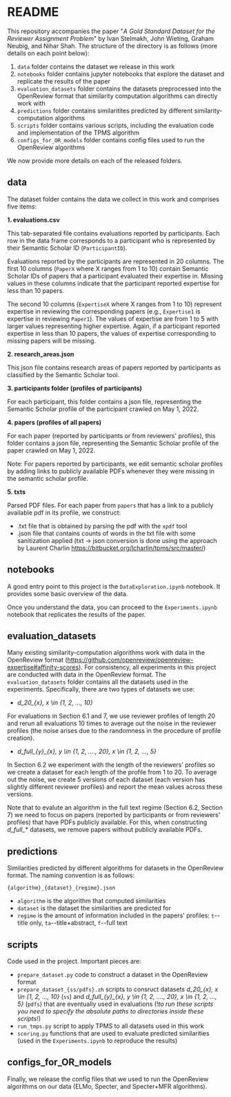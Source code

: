 # README

This repository accompanies the paper "*A Gold Standard Dataset for the Reviewer Assignment Problem*" by Ivan Stelmakh, John Wieting, Graham Neubig, and Nihar Shah. The structure of the directory is as follows (more details on each point below):

1. `data` folder contains the dataset we release in this work
2. `notebooks` folder contains jupyter notebooks that explore the dataset and replicate the results of the paper
3. `evaluation_datasets` folder contains the datasets preprocessed into the OpenReview format that similarity computation algorithms can directly work with
4. `predictions` folder contains similaritites predicted by different similarity-computation algorithms
5. `scripts` folder contains various scripts, including the evaluation code and implementation of the TPMS algorithm
6. `configs_for_OR_models` folder contains config files used to run the OpenReview algorithms

We now provide more details on each of the released folders.

## data

The dataset folder contains the data we collect in this work and comprises five items:

**1. evaluations.csv**

This tab-separated file contains evaluations reported by participants. Each row in the data frame corresponds to a participant who is represented by their Semantic Scholar ID (`ParticipantID`).

Evaluations reported by the participants are represented in 20 columns. The first 10 columns (`PaperX` where X ranges from 1 to 10) contain Semantic Scholar IDs of papers that a participant evaluated their expertise in. Missing values in these columns indicate that the participant reported expertise for less than 10 papers.

The second 10 columns (`ExpertiseX` where X ranges from 1 to 10) represent expertise in reviewing the corresponding papers (e.g., `Expertise1` is expertise in reviewing `Paper1`). The values of expertise are from 1 to 5 with larger values representing higher expertise. Again, if a participant reported expertise in less than 10 papers, the values of expertise corresponding to missing papers will be missing.

**2. research_areas.json**

This json file contains research areas of papers reported by participants as classified by the Semantic Scholar tool.

**3. participants folder (profiles of participants)**

For each participant, this folder contains a json file, representing the Semantic Scholar profile of the participant crawled on May 1, 2022.

**4. papers (profiles of all papers)**

For each paper (reported by participants or from reviewers' profiles), this folder contains a json file, representing the Semantic Scholar profile of the paper crawled on May 1, 2022.

Note: For papers reported by participants, we edit semantic scholar profiles by adding links to publicly available PDFs whenever they were missing in the semantic scholar profile.

**5. txts**

Parsed PDF files. For each paper from `papers` that has a link to a publicly available pdf in its profile, we construct:
- .txt file that is obtained by parsing the pdf with the `xpdf` tool
- .json file that contains counts of words in the txt file with some sanitization applied (txt -> json conversion is done using the approach by Laurent Charlin https://bitbucket.org/lcharlin/tpms/src/master/)

## notebooks

A good entry point to this project is the `DataExploration.ipynb` notebook. It provides some basic overview of the data.

Once you understand the data, you can proceed to the `Experiments.ipynb` notebook that replicates the results of the paper.

## evaluation_datasets

Many existing similarity-computation algorithms work with data in the OpenReview format (https://github.com/openreview/openreview-expertise#affinity-scores). For consistency, all experiments in this project are conducted with data in the OpenReview format. The `evaluation_datasets` folder contains all the datasets used in the experiments. Specifically, there are two types of datasets we use:

- *d_20_{x}, x \in {1, 2, ..., 10}*

For evaluations in Section 6.1 and 7, we use reviewer profiles of length 20 and rerun all evaluations 10 times to average out the noise in the reviewer profiles (the noise arises due to the randomness in the procedure of profile creation).

- *d_full_{y}_{x}, y \in {1, 2, ...., 20}, x \in {1, 2, ..., 5}*

In Section 6.2 we experiment with the length of the reviewers' profiles so we create a dataset for each length of the profile from 1 to 20. To average out the noise, we create 5 versions of each dataset (each version has slightly different reviewer profiles) and report the mean values across these versions.

Note that to evalute an algorithm in the full text regime (Section 6.2, Section 7) we need to focus on papers (reported by participants or from reviewers' profiles) that have PDFs publicly available. For this, when constructing *d_full_** datasets, we remove papers without publicly available PDFs.

## predictions

Similarities predicted by different algorithms for datasets in the OpenReview format. The naming convention is as follows:

`{algorithm}_{dataset}_{regime}.json`

- `algorithm` is the algorithm that computed similarities
- `dataset` is the dataset the similarities are predicted for
- `regime` is the amount of information included in the papers' profiles: `t`--title only, `ta`--title+abstract, `f`--full text

## scripts

Code used in the project. Important pieces are:
- `prepare_dataset.py` code to construct a dataset in the OpenReview format
- `prepare_dataset_{ss/pdfs}.zh` scripts to consruct datasets *d_20_{x}, x \in {1, 2, ..., 10}* (`ss`) and *d_full_{y}_{x}, y \in {1, 2, ...., 20}, x \in {1, 2, ..., 5}* (`pdfs`) that are eventually used in evaluations (!*to run these scripts you need to specify the absolute paths to directories inside these scripts*!)
- `run_tmps.py` script to apply TPMS to all datasets used in this work
- `scoring.py` functions that are used to evaluate predicted similarities (used in the `Experiments.ipynb` to reproduce the results)

## configs_for_OR_models

Finally, we release the config files that we used to run the OpenReview algorithms on our data (ELMo, Specter, and Specter+MFR algorithms).

